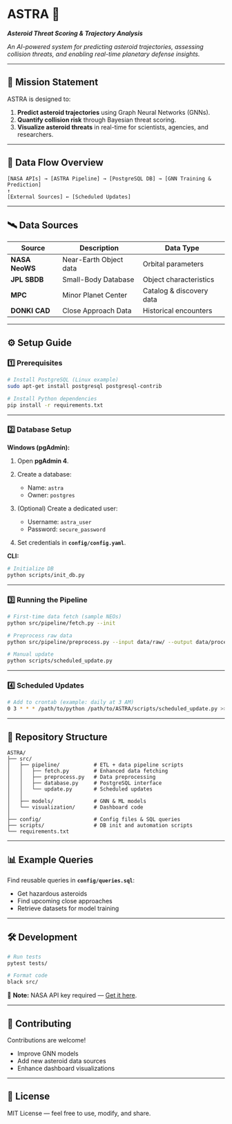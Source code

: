# **ASTRA 🌠**

***Asteroid Threat Scoring & Trajectory Analysis***

*An AI-powered system for predicting asteroid trajectories, assessing collision threats, and enabling real-time planetary defense insights.*

---

## **🚀 Mission Statement**

ASTRA is designed to:

1. **Predict asteroid trajectories** using Graph Neural Networks (GNNs).
2. **Quantify collision risk** through Bayesian threat scoring.
3. **Visualize asteroid threats** in real-time for scientists, agencies, and researchers.

---

## **📡 Data Flow Overview**

```plaintext
[NASA APIs] → [ASTRA Pipeline] → [PostgreSQL DB] → [GNN Training & Prediction]
↑
[External Sources] ← [Scheduled Updates]
```

---

## **🛰 Data Sources**

| Source         | Description            | Data Type                |
| -------------- | ---------------------- | ------------------------ |
| **NASA NeoWS** | Near-Earth Object data | Orbital parameters       |
| **JPL SBDB**   | Small-Body Database    | Object characteristics   |
| **MPC**        | Minor Planet Center    | Catalog & discovery data |
| **DONKI CAD**  | Close Approach Data    | Historical encounters    |

---

## **⚙️ Setup Guide**

### **1️⃣ Prerequisites**

```bash
# Install PostgreSQL (Linux example)
sudo apt-get install postgresql postgresql-contrib

# Install Python dependencies
pip install -r requirements.txt
```

---

### **2️⃣ Database Setup**

**Windows (pgAdmin):**

1. Open **pgAdmin 4**.
2. Create a database:

   * Name: `astra`
   * Owner: `postgres`
3. (Optional) Create a dedicated user:

   * Username: `astra_user`
   * Password: `secure_password`
4. Set credentials in **`config/config.yaml`**.

**CLI:**

```bash
# Initialize DB
python scripts/init_db.py
```

---

### **3️⃣ Running the Pipeline**

```bash
# First-time data fetch (sample NEOs)
python src/pipeline/fetch.py --init

# Preprocess raw data
python src/pipeline/preprocess.py --input data/raw/ --output data/processed/

# Manual update
python scripts/scheduled_update.py
```

---

### **4️⃣ Scheduled Updates**

```bash
# Add to crontab (example: daily at 3 AM)
0 3 * * * /path/to/python /path/to/ASTRA/scripts/scheduled_update.py >> update.log 2>&1
```

---

## **📂 Repository Structure**

```plaintext
ASTRA/
├── src/
│   ├── pipeline/           # ETL + data pipeline scripts
│   │   ├── fetch.py        # Enhanced data fetching
│   │   ├── preprocess.py   # Data preprocessing
│   │   ├── database.py     # PostgreSQL interface
│   │   └── update.py       # Scheduled updates
│   │
│   ├── models/             # GNN & ML models
│   └── visualization/      # Dashboard code
│
├── config/                 # Config files & SQL queries
├── scripts/                # DB init and automation scripts
└── requirements.txt
```

---

## **📊 Example Queries**

Find reusable queries in **`config/queries.sql`**:

* Get hazardous asteroids
* Find upcoming close approaches
* Retrieve datasets for model training

---

## **🛠 Development**

```bash
# Run tests
pytest tests/

# Format code
black src/
```

🔑 **Note:** NASA API key required — [Get it here](https://api.nasa.gov).

---

## **🤝 Contributing**

Contributions are welcome!

* Improve GNN models
* Add new asteroid data sources
* Enhance dashboard visualizations

---

## **📜 License**

MIT License — feel free to use, modify, and share.